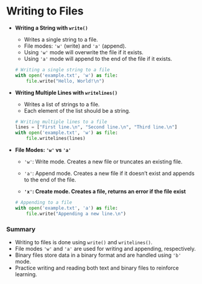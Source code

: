 # Writing to Files

- **Writing a String with `write()`**

  - Writes a single string to a file.
  - File modes: `'w'` (write) and `'a'` (append).
  - Using `'w'` mode will overwrite the file if it exists.
  - Using `'a'` mode will append to the end of the file if it exists.

  ```python
  # Writing a single string to a file
  with open('example.txt', 'w') as file:
      file.write("Hello, World!\n")
  ```

- **Writing Multiple Lines with `writelines()`**

  - Writes a list of strings to a file.
  - Each element of the list should be a string.

  ```python
  # Writing multiple lines to a file
  lines = ["First line.\n", "Second line.\n", "Third line.\n"]
  with open('example.txt', 'w') as file:
      file.writelines(lines)
  ```

- **File Modes: `'w'` vs `'a'`**

  - `'w'`: Write mode. Creates a new file or truncates an existing file.
  - `'a'`: Append mode. Creates a new file if it doesn’t exist and appends to the end of the file.

  - **`'x'`: Create mode. Creates a file, returns an error if the file exist**

  ```python
  # Appending to a file
  with open('example.txt', 'a') as file:
      file.write("Appending a new line.\n")
  ```

### Summary

- Writing to files is done using `write()` and `writelines()`.
- File modes `'w'` and `'a'` are used for writing and appending, respectively.
- Binary files store data in a binary format and are handled using `'b'` mode.
- Practice writing and reading both text and binary files to reinforce learning.
